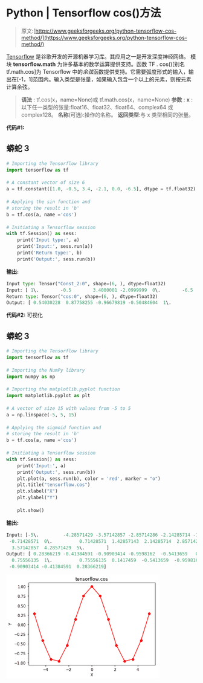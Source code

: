# Python | Tensorflow cos()方法

> 原文:[https://www.geeksforgeeks.org/python-tensorflow-cos-method/](https://www.geeksforgeeks.org/python-tensorflow-cos-method/)

[Tensorflow](https://www.geeksforgeeks.org/introduction-to-tensorflow/) 是谷歌开发的开源机器学习库。其应用之一是开发深度神经网络。
模块 **tensorflow.math** 为许多基本的数学运算提供支持。函数 TF . cos()[别名 tf.math.cos]为 Tensorflow 中的*余弦*函数提供支持。它需要弧度形式的输入，输出在[-1，1]范围内。输入类型是张量，如果输入包含一个以上的元素，则按元素计算余弦。

> **语法** : tf.cos(x，name=None)或 tf.math.cos(x，name=None)
> **参数** :
> **x** :以下任一类型的张量:float16、float32、float64、complex64 或 complex128。
> **名称**(可选):操作的名称。
> **返回类型**:与 x 类型相同的张量。

**代码#1:**

## 蟒蛇 3

```py
# Importing the Tensorflow library
import tensorflow as tf

# A constant vector of size 6
a = tf.constant([1.0, -0.5, 3.4, -2.1, 0.0, -6.5], dtype = tf.float32)

# Applying the sin function and
# storing the result in 'b'
b = tf.cos(a, name ='cos')

# Initiating a Tensorflow session
with tf.Session() as sess:
    print('Input type:', a)
    print('Input:', sess.run(a))
    print('Return type:', b)
    print('Output:', sess.run(b))
```

**输出:**

```py
Input type: Tensor("Const_2:0", shape=(6, ), dtype=float32)
Input: [ 1\.        -0.5        3.4000001 -2.0999999  0\.        -6.5      ]
Return type: Tensor("cos:0", shape=(6, ), dtype=float32)
Output: [ 0.54030228  0.87758255 -0.96679819 -0.50484604  1\.          0.97658765]
```

**代码#2:** 可视化

## 蟒蛇 3

```py
# Importing the Tensorflow library
import tensorflow as tf

# Importing the NumPy library
import numpy as np

# Importing the matplotlib.pyplot function
import matplotlib.pyplot as plt

# A vector of size 15 with values from -5 to 5
a = np.linspace(-5, 5, 15)

# Applying the sigmoid function and
# storing the result in 'b'
b = tf.cos(a, name ='cos')

# Initiating a Tensorflow session
with tf.Session() as sess:
    print('Input:', a)
    print('Output:', sess.run(b))
    plt.plot(a, sess.run(b), color = 'red', marker = "o")
    plt.title("tensorflow.cos")
    plt.xlabel("X")
    plt.ylabel("Y")

    plt.show()
```

**输出:**

```py
Input: [-5\.         -4.28571429 -3.57142857 -2.85714286 -2.14285714 -1.42857143
 -0.71428571  0\.          0.71428571  1.42857143  2.14285714  2.85714286
  3.57142857  4.28571429  5\.        ]
Output: [ 0.28366219 -0.41384591 -0.90903414 -0.9598162  -0.5413659   0.1417459
  0.75556135  1\.          0.75556135  0.1417459  -0.5413659  -0.9598162
 -0.90903414 -0.41384591  0.28366219]
```

![](img/4dc288fe9ee7914b00af607a7918d365.png)